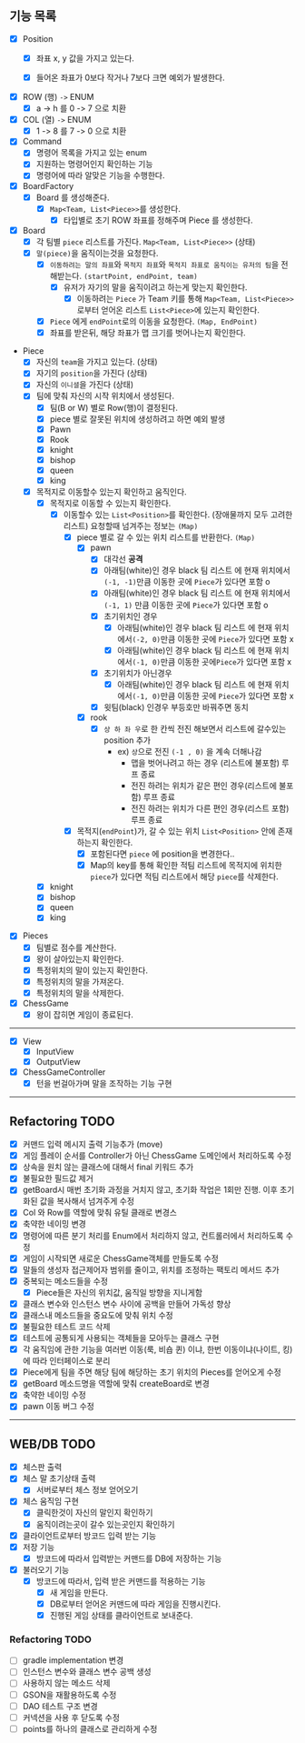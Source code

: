 ## 기능 목록

- [x] Position
    - [x] 좌표 x, y 값을 가지고 있는다.
    - [x] 들어온 좌표가 0보다 작거나 7보다 크면 예외가 발생한다.


- [x] ROW (행) `->` ENUM
    - [x] a -> h 를 0 -> 7 으로 치환

- [x] COL (열) `->` ENUM
    - [x] 1 -> 8 를 7 -> 0 으로 치환

- [x] Command
    - [x] 명령어 목록을 가지고 있는 enum
    - [x] 지원하는 명령어인지 확인하는 기능
    - [x] 명령어에 따라 알맞은 기능을 수행한다.

- [x] BoardFactory
    - [x] Board 를 생성해준다.
        - [x] `Map<Team, List<Piece>>`를 생성한다.
            - [x] 타입별로 초기 ROW 좌표를 정해주며 Piece 를 생성한다.

- [x] Board
    - [x] 각 팀별 `piece` 리스트를 가진다. `Map<Team, List<Piece>>`  (상태)
    - [x] `말(piece)`을 움직이는것을 요청한다.
        - [x] `이동하려는 말의 좌표`와 `목적지 좌표`와 `목적지 좌표로 움직이는 유저의 팀`을 전해받는다. `(startPoint, endPoint, team)`
            - [x] 유저가 자기의 말을 움직이려고 하는게 맞는지 확인한다.
                - [x] 이동하려는 `Piece` 가 Team 키를 통해 `Map<Team, List<Piece>>` 로부터 얻어온 리스트 `List<Piece>`에 있는지 확인한다.
        - [x] `Piece` 에게 `endPoint`로의 이동을 요청한다. `(Map, EndPoint) `
        - [x] 좌표를 받은뒤, 해당 좌표가 맵 크기를 벗어나는지 확인한다.

- Piece
    - [x] 자신의 `team`을 가지고 있는다. (상태)
    - [x] 자기의 `position`을 가진다 (상태)
    - [x] 자신의 `이니셜`을 가진다 (상태)
    - [x] 팀에 맞춰 자신의 시작 위치에서 생성된다.
        - [x] 팀(B or W) 별로 Row(행)이 결정된다.
        - [x] piece 별로 잘못된 위치에 생성하려고 하면 예외 발생
        - [x] Pawn
        - [x] Rook
        - [x] knight
        - [x] bishop
        - [x] queen
        - [x] king
    - [x] 목적지로 이동할수 있는지 확인하고 움직인다.
        - [x] 목적지로 이동할 수 있는지 확인한다.
            - [x] 이동할수 있는 `List<Position>`를 확인한다. (장애물까지 모두 고려한 리스트) 요청할때 넘겨주는 정보는 `(Map)`
                - [x] piece 별로 갈 수 있는 위치 리스트를 반환한다. `(Map)`
                    - [x] pawn
                        - [x] 대각선 **공격**
                        - [x] 아래팀(white)인 경우 black 팀 리스트 에 현재 위치에서 `(-1, -1)`만큼 이동한 곳에 `Piece`가 있다면 포함 o
                        - [x] 아래팀(white)인 경우 black 팀 리스트 에 현재 위치에서`(-1, 1)` 만큼 이동한 곳에 `Piece`가 있다면 포함 o
                        - [x] 초기위치인 경우
                            - [x] 아래팀(white)인 경우 black 팀 리스트 에 현재 위치에서`(-2, 0)`만큼 이동한 곳에 `Piece`가 있다면 포함 x
                            - [x] 아래팀(white)인 경우 black 팀 리스트 에 현재 위치에서`(-1, 0)`만큼 이동한 곳에`Piece`가 있다면 포함 x
                        - [x] 초기위치가 아닌경우
                            - [x] 아래팀(white)인 경우 black 팀 리스트 에 현재 위치에서`(-1, 0)`만큼 이동한 곳에 `Piece`가 있다면 포함 x
                        - [x] 윗팀(black) 인경우 부등호만 바꿔주면 동치

                    - [x] rook
                        - [x] `상 하 좌 우`로 한 칸씩 전진 해보면서 리스트에 갈수있는 position 추가
                            - ex) `상`으로 전진 `(-1 , 0)` 을 계속 더해나감
                                - 맵을 벗어나려고 하는 경우 (리스트에 불포함) 루프 종료
                                - 전진 하려는 위치가 같은 편인 경우(리스트에 불포함) 루프 종료
                                - 전진 하려는 위치가 다른 편인 경우(리스트 포함) 루프 종료

                - [x] 목적지(`endPoint`)가, 갈 수 있는 위치 `List<Position>` 안에 존재하는지 확인한다.
                    - [x] 포함된다면 `piece` 에 position을 변경한다..
                    - [x] Map의 key를 통해 확인한 적팀 리스트에 목적지에 위치한 `piece`가 있다면 적팀 리스트에서 해당 `piece`를 삭제한다.

        - [x] knight
        - [x] bishop
        - [x] queen
        - [x] king

- [x] Pieces
    - [x] 팀별로 점수를 계산한다.
    - [x] 왕이 살아있는지 확인한다.
    - [x] 특정위치의 말이 있는지 확인한다.
    - [x] 특정위치의 말을 가져온다.
    - [x] 특정위치의 말을 삭제한다.

- [x] ChessGame
    - [x] 왕이 잡히면 게임이 종료된다.

---

- [x] View
    - [x] InputView
    - [x] OutputView

- [x] ChessGameController
    - [x] 턴을 번걸아가며 말을 조작하는 기능 구현

---

## Refactoring TODO

- [x] 커맨드 입력 메시지 출력 기능추가 (move)
- [x] 게임 플레이 순서를 Controller가 아닌 ChessGame 도메인에서 처리하도록 수정
- [x] 상속을 원치 않는 클래스에 대해서 final 키워드 추가
- [x] 불필요한 필드값 제거
- [x] getBoard시 매번 초기화 과정을 거치지 않고, 초기화 작업은 1회만 진행. 이후 초기화된 값을 복사해서 넘겨주게 수정
- [x] Col 와 Row를 역할에 맞춰 유틸 클래로 변경스
- [x] 축약한 네이밍 변경
- [x] 명령어에 따른 분기 처리를 Enum에서 처리하지 않고, 컨트롤러에서 처리하도록 수정
- [x] 게임이 시작되면 새로운 ChessGame객체를 만들도록 수정
- [x] 말들의 생성자 접근제어자 범위를 줄이고, 위치를 조정하는 팩토리 메서드 추가
- [x] 중복되는 메소드들을 수정
    - [x] Piece들은 자신의 위치값, 움직일 방향을 지니게함
- [x] 클래스 변수와 인스턴스 변수 사이에 공백을 만들어 가독성 향상
- [x] 클래스내 메소드들을 중요도에 맞춰 위치 수정
- [x] 불필요한 테스트 코드 삭제
- [x] 테스트에 공통되게 사용되는 객체들을 모아두는 클래스 구현
- [x] 각 움직임에 관한 기능을 여러번 이동(룩, 비숍 퀸) 이냐, 한번 이동이냐(나이트, 킹)에 따라 인터페이스로 분리
- [x] Piece에게 팀을 주면 해당 팀에 해당하는 초기 위치의 Pieces를 얻어오게 수정
- [x] getBoard 메소드명을 역할에 맞춰 createBoard로 변경
- [x] 축약한 네이밍 수정
- [x] pawn 이동 버그 수정
 
---

## WEB/DB TODO
- [x] 체스판 출력
- [x] 체스 말 초기상태 출력
    - [x] 서버로부터 체스 정보 얻어오기
- [x] 체스 움직임 구현
    - [x] 클릭한것이 자신의 말인지 확인하기
    - [x] 움직이려는곳이 갈수 있는곳인지 확인하기
    
- [x] 클라이언트로부터 방코드 입력 받는 기능
- [x] 저장 기능
    - [x] 방코드에 따라서 입력받는 커맨드를 DB에 저장하는 기능
- [x] 불러오기 기능
    - [x] 방코드에 따라서, 입력 받은 커맨드를 적용하는 기능
        - [x] 새 게임을 만든다.
        - [x] DB로부터 얻어온 커맨드에 따라 게임을 진행시킨다.
        - [x] 진행된 게임 상태를 클라이언트로 보내준다.

### Refactoring TODO

- [ ] gradle implementation 변경
- [ ] 인스턴스 변수와 클래스 변수 공백 생성
- [ ] 사용하지 않는 메소드 삭제
- [ ] GSON을 재활용하도록 수정
- [ ] DAO 테스트 구조 변경
- [ ] 커넥션을 사용 후 닫도록 수정
- [ ] points를 하나의 클래스로 관리하게 수정